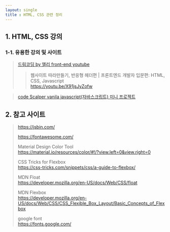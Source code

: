 ```yaml
---
layout: single
title : HTML, CSS 관련 정리
---
```


## 1. HTML, CSS 강의


### 1-1. 유용한 강의 및 사이트
> [드림코딩 by 엘리 front-end youtube](https://youtu.be/v2Aw9f-MK5s)  
>> 웹사이트 따라만들기, 반응형 헤더편 | 프론트엔드 개발자 입문편: HTML, CSS, Javascript  
>> <https://youtu.be/X91jsJyZofw>  

> [code Scalper vanila javascript(자바스크립트) 미니 프로젝트](https://youtu.be/_CsGSE5gwTA)  

   
  
## 2. 참고 사이트

> <https://jsbin.com/>  
>   
> <https://fontawesome.com/>  
>   
> Material Design Color Tool  
> <https://material.io/resources/color/#!/?view.left=0&view.right=0>  
>   
> CSS Tricks for Flexbox  
> <https://css-tricks.com/snippets/css/a-guide-to-flexbox/>  
>   
> MDN Float  
> <https://developer.mozilla.org/en-US/docs/Web/CSS/float>  
>   
> MDN Flexbox  
> <https://developer.mozilla.org/en-US/docs/Web/CSS/CSS_Flexible_Box_Layout/Basic_Concepts_of_Flexbox>  
>   
> google font  
> <https://fonts.google.com/>  

